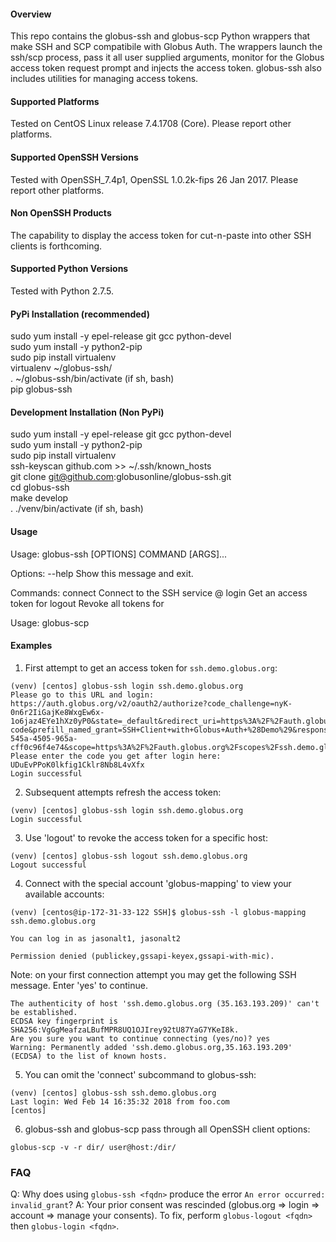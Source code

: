 #### Overview
This repo contains the globus-ssh and globus-scp Python wrappers that make SSH and SCP compatibile with Globus Auth. The wrappers launch the ssh/scp process, pass it all user supplied arguments, monitor for the Globus access token request prompt and injects the access token. globus-ssh also includes utilities for managing access tokens.

#### Supported Platforms
Tested on CentOS Linux release 7.4.1708 (Core). Please report other platforms.

#### Supported OpenSSH Versions
Tested with OpenSSH_7.4p1, OpenSSL 1.0.2k-fips  26 Jan 2017. Please report other platforms.

#### Non OpenSSH Products
The capability to display the access token for cut-n-paste into other SSH clients is forthcoming.

#### Supported Python Versions
Tested with Python 2.7.5.

#### PyPi Installation (recommended)
sudo yum install -y epel-release git gcc python-devel  
sudo yum install -y python2-pip  
sudo pip install virtualenv  
virtualenv ~/globus-ssh/  
. ~/globus-ssh/bin/activate (if sh, bash)  
pip globus-ssh  

#### Development Installation (Non PyPi)
sudo yum install -y epel-release git gcc python-devel  
sudo yum install -y python2-pip  
sudo pip install virtualenv  
ssh-keyscan github.com >> ~/.ssh/known_hosts  
git clone git@github.com:globusonline/globus-ssh.git  
cd globus-ssh  
make develop  
. ./venv/bin/activate (if sh, bash)  

#### Usage
Usage: globus-ssh [OPTIONS] COMMAND [ARGS]...

Options:
  --help  Show this message and exit.

Commands:
  connect  Connect to the SSH service @ <fqdn>
  login    Get an access token for <fqdn>
  logout   Revoke all tokens for <fqdn>

Usage: globus-scp <OpenSSH scp args>

#### Examples
1. First attempt to get an access token for `ssh.demo.globus.org`: 
```
(venv) [centos] globus-ssh login ssh.demo.globus.org
Please go to this URL and login: https://auth.globus.org/v2/oauth2/authorize?code_challenge=nyK-0n6r2IiGajKe8WxgEw6x-1o6jaz4EYe1hXz0yP0&state=_default&redirect_uri=https%3A%2F%2Fauth.globus.org%2Fv2%2Fweb%2Fauth-code&prefill_named_grant=SSH+Client+with+Globus+Auth+%28Demo%29&response_type=code&client_id=892ee39b-545a-4505-965a-cff0c96f4e74&scope=https%3A%2F%2Fauth.globus.org%2Fscopes%2Fssh.demo.globus.org%2Fssh&code_challenge_method=S256&access_type=offline
Please enter the code you get after login here: UDuEvPPoK0lkfig1Cklr8Nb8L4vXfx
Login successful
```

2. Subsequent attempts refresh the access token:
```
(venv) [centos] globus-ssh login ssh.demo.globus.org
Login successful
```

3. Use 'logout' to revoke the access token for a specific host:
```
(venv) [centos] globus-ssh logout ssh.demo.globus.org
Logout successful
```

4. Connect with the special account 'globus-mapping' to view your available accounts:
```
(venv) [centos@ip-172-31-33-122 SSH]$ globus-ssh -l globus-mapping ssh.demo.globus.org

You can log in as jasonalt1, jasonalt2

Permission denied (publickey,gssapi-keyex,gssapi-with-mic).
```

Note: on your first connection attempt you may get the following SSH message. Enter 'yes' to continue.
```
The authenticity of host 'ssh.demo.globus.org (35.163.193.209)' can't be established.
ECDSA key fingerprint is SHA256:VgGgMeafzaLBufMPR8UQ1OJIrey92tU87YaG7YKeI8k.
Are you sure you want to continue connecting (yes/no)? yes
Warning: Permanently added 'ssh.demo.globus.org,35.163.193.209' (ECDSA) to the list of known hosts.
```

5. You can omit the 'connect' subcommand to globus-ssh:
```
(venv) [centos] globus-ssh ssh.demo.globus.org
Last login: Wed Feb 14 16:35:32 2018 from foo.com
[centos] 
```

6. globus-ssh and globus-scp pass through all OpenSSH client options:
```
globus-scp -v -r dir/ user@host:/dir/
```

### FAQ
Q: Why does using `globus-ssh <fqdn>` produce the error `An error occurred: invalid_grant`?
A: Your prior consent was rescinded (globus.org => login => account => manage your consents). To fix, perform
`globus-logout <fqdn>` then `globus-login <fqdn>`.
